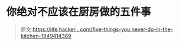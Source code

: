 # 你绝对不应该在厨房做的五件事

> 原文:[https://life hacker . com/five-things-you never-do-in-the-kitchen-1849414389](https://lifehacker.com/five-things-you-should-never-do-in-the-kitchen-1849414389)